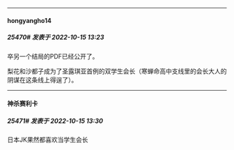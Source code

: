 

*****

####  hongyangho14  
##### 25470#       发表于 2022-10-15 13:23

卒另一个结局的PDF已经公开了。

梨花和沙都子成为了圣露琪亚首例的双学生会长（寒蝉命高中支线里的会长大人的阴谋在这条线上得逞了）。



*****

####  神杀赛利卡  
##### 25471#       发表于 2022-10-15 13:30

日本JK果然都喜欢当学生会长

